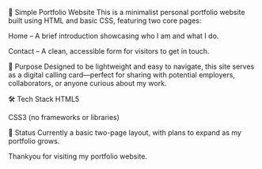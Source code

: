 🌟 Simple Portfolio Website
This is a minimalist personal portfolio website built using HTML and basic CSS, featuring two core pages:

Home – A brief introduction showcasing who I am and what I do.

Contact – A clean, accessible form for visitors to get in touch.

🎯 Purpose
Designed to be lightweight and easy to navigate, this site serves as a digital calling card—perfect for sharing with potential employers, collaborators, or anyone curious about my work.

🛠️ Tech Stack
HTML5

CSS3 (no frameworks or libraries)

📌 Status
Currently a basic two-page layout, with plans to expand as my portfolio grows.

Thankyou for visiting my portfolio website.
